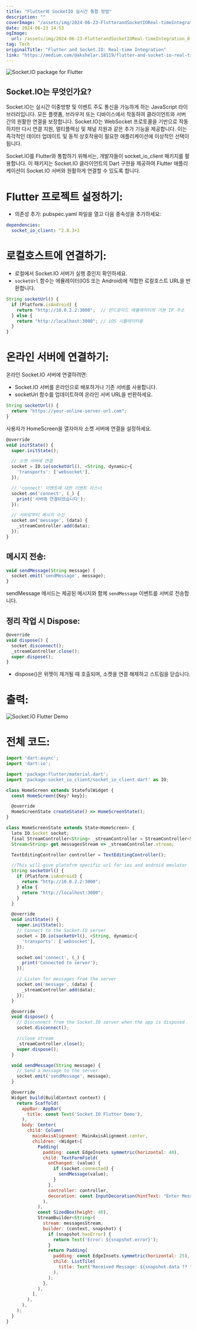 ```yaml
---
title: "Flutter와 SocketIO 실시간 통합 방법"
description: ""
coverImage: "/assets/img/2024-06-23-FlutterandSocketIOReal-timeIntegration_0.png"
date: 2024-06-23 14:53
ogImage:
  url: /assets/img/2024-06-23-FlutterandSocketIOReal-timeIntegration_0.png
tag: Tech
originalTitle: "Flutter and Socket.IO: Real-time Integration"
link: "https://medium.com/@akshelar.18119/flutter-and-socket-io-real-time-integration-9112d48c41a3"
---
```


![Socket.IO package for Flutter](/assets/img/2024-06-23-FlutterandSocketIOReal-timeIntegration_0.png)

## Socket.IO는 무엇인가요?

Socket.IO는 실시간 이중방향 및 이벤트 주도 통신을 가능하게 하는 JavaScript 라이브러리입니다. 모든 플랫폼, 브라우저 또는 디바이스에서 작동하여 클라이언트와 서버 간의 원활한 연결을 보장합니다. Socket.IO는 WebSocket 프로토콜을 기반으로 작동하지만 다시 연결 지원, 멀티플렉싱 및 채널 지원과 같은 추가 기능을 제공합니다. 이는 즉각적인 데이터 업데이트 및 동적 상호작용이 필요한 애플리케이션에 이상적인 선택이 됩니다.

<div class="content-ad"></div>

Socket.IO를 Flutter와 통합하기 위해서는, 개발자들이 socket_io_client 패키지를 활용합니다. 이 패키지는 Socket.IO 클라이언트의 Dart 구현을 제공하여 Flutter 애플리케이션이 Socket.IO 서버와 원활하게 연결할 수 있도록 합니다.

# Flutter 프로젝트 설정하기:

- 의존성 추가: pubspec.yaml 파일을 열고 다음 종속성을 추가하세요:

```yaml
dependencies:
  socket_io_client: ^2.0.3+1
```

<div class="content-ad"></div>

# 로컬호스트에 연결하기:

- 로컬에서 Socket.IO 서버가 실행 중인지 확인하세요.
- `socketUrl` 함수는 에뮬레이터(IOS 또는 Android)에 적합한 로컬호스트 URL을 반환합니다.

```js
String socketUrl() {
  if (Platform.isAndroid) {
    return "http://10.0.2.2:3000";  // 안드로이드 에뮬레이터의 기본 IP 주소
  } else {
    return "http://localhost:3000"; // iOS 시뮬레이터용
  }
}
```

# 온라인 서버에 연결하기:

<div class="content-ad"></div>

온라인 Socket.IO 서버에 연결하려면:

- Socket.IO 서버를 온라인으로 배포하거나 기존 서버를 사용합니다.
- socketUrl 함수를 업데이트하여 온라인 서버 URL을 반환하세요.

```js
String socketUrl() {
  return "https://your-online-server-url.com";
}
```

사용자가 HomeScreen을 열자마자 소켓 서버에 연결을 설정하세요.

<div class="content-ad"></div>

```js
@override
void initState() {
  super.initState();

  // 소켓 서버에 연결
  socket = IO.io(socketUrl(), <String, dynamic>{
    'transports': ['websocket'],
  });

  // 'connect' 이벤트에 대한 이벤트 리스너
  socket.on('connect', (_) {
    print('서버에 연결되었습니다');
  });

  // 서버로부터 메시지 수신
  socket.on('message', (data) {
    _streamController.add(data);
  });
}
```

## 메시지 전송:

```js
void sendMessage(String message) {
  socket.emit('sendMessage', message);
}
```

sendMessage 메서드는 제공된 메시지와 함께 `sendMessage` 이벤트를 서버로 전송합니다.

<div class="content-ad"></div>

## 정리 작업 시 Dispose:

```js
@override
void dispose() {
  socket.disconnect();
  _streamController.close();
  super.dispose();
}
```

- dispose()은 위젯이 제거될 때 호출되며, 소켓을 연결 해제하고 스트림을 닫습니다.

# 출력:

<div class="content-ad"></div>

![Socket.IO Flutter Demo](https://miro.medium.com/v2/resize:fit:1200/1*fdjqKbSJXfSqS_13uHvy9g.gif)

# 전체 코드:

```js
import 'dart:async';
import 'dart:io';

import 'package:flutter/material.dart';
import 'package:socket_io_client/socket_io_client.dart' as IO;

class HomeScreen extends StatefulWidget {
  const HomeScreen({Key? key});

  @override
  HomeScreenState createState() => HomeScreenState();
}

class HomeScreenState extends State<HomeScreen> {
  late IO.Socket socket;
  final StreamController<String> _streamController = StreamController<String>();
  Stream<String> get messagesStream => _streamController.stream;

  TextEditingController controller = TextEditingController();

  //This will give platofrm specific url for ios and android emulator
  String socketUrl() {
    if (Platform.isAndroid) {
      return "http://10.0.2.2:3000";
    } else {
      return "http://localhost:3000";
    }
  }

  @override
  void initState() {
    super.initState();
    // Connect to the Socket.IO server
    socket = IO.io(socketUrl(), <String, dynamic>{
      'transports': ['websocket'],
    });

    socket.on('connect', (_) {
      print('Connected to server');
    });

    // Listen for messages from the server
    socket.on('message', (data) {
      _streamController.add(data);
    });
  }

  @override
  void dispose() {
    // Disconnect from the Socket.IO server when the app is disposed
    socket.disconnect();

    //close stream
    _streamController.close();
    super.dispose();
  }

  void sendMessage(String message) {
    // Send a message to the server
    socket.emit('sendMessage', message);
  }

  @override
  Widget build(BuildContext context) {
    return Scaffold(
      appBar: AppBar(
        title: const Text('Socket.IO Flutter Demo'),
      ),
      body: Center(
        child: Column(
          mainAxisAlignment: MainAxisAlignment.center,
          children: <Widget>[
            Padding(
              padding: const EdgeInsets.symmetric(horizontal: 40),
              child: TextFormField(
                onChanged: (value) {
                  if (socket.connected) {
                    sendMessage(value);
                  }
                },
                controller: controller,
                decoration: const InputDecoration(hintText: "Enter Message"),
              ),
            ),
            const SizedBox(height: 40),
            StreamBuilder<String>(
              stream: messagesStream,
              builder: (context, snapshot) {
                if (snapshot.hasError) {
                  return Text('Error: ${snapshot.error}');
                }
                return Padding(
                  padding: const EdgeInsets.symmetric(horizontal: 25),
                  child: ListTile(
                    title: Text("Received Message: ${snapshot.data ?? ""}"),
                  ),
                );
              },
            ),
          ],
        ),
      ),
    );
  }
}
```
